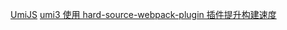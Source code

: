 <!--
 * @Author: matiastang
 * @Date: 2022-07-18 13:45:41
 * @LastEditors: matiastang
 * @LastEditTime: 2022-07-18 14:16:29
 * @FilePath: /matias-javaScript/md/UmiJS/UmiJS.md
 * @Description: 
-->
[UmiJS](https://zhuanlan.zhihu.com/p/409899884)
[umi3 使用 hard-source-webpack-plugin 插件提升构建速度](http://events.jianshu.io/p/53910094b9fb)